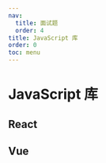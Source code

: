 ```yaml
---
nav:
  title: 面试题
  order: 4
title: JavaScript 库
order: 0
toc: menu
---
```


# JavaScript 库

## React

## Vue
